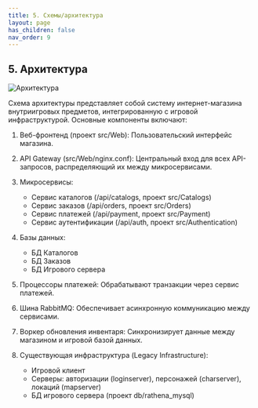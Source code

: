 ```yaml
---
title: 5. Схемы/архитектура
layout: page
has_children: false
nav_order: 9
---
```

## 5. Архитектура
![Архитектура](/highload-itemshop/assets/images/fullscheme.png)


Схема архитектуры представляет собой систему интернет-магазина внутриигровых предметов, интегрированную с игровой инфраструктурой. Основные компоненты включают:

1. Веб-фронтенд (проект src/Web): Пользовательский интерфейс магазина.

2. API Gateway (src/Web/nginx.conf): Центральный вход для всех API-запросов, распределяющий их между микросервисами.

3. Микросервисы:
   - Сервис каталогов (/api/catalogs, проект src/Catalogs)
   - Сервис заказов (/api/orders, проект src/Orders)
   - Сервис платежей (/api/payment, проект src/Payment)
   - Сервис аутентификации (/api/auth, проект src/Authentication)

4. Базы данных:
   - БД Каталогов
   - БД Заказов
   - БД Игрового сервера

5. Процессоры платежей: Обрабатывают транзакции через сервис платежей.

6. Шина RabbitMQ: Обеспечивает асинхронную коммуникацию между сервисами.

7. Воркер обновления инвентаря: Синхронизирует данные между магазином и игровой базой данных.

8. Существующая инфраструктура (Legacy Infrastructure):
   - Игровой клиент
   - Серверы: авторизации (loginserver), персонажей (charserver), локаций (mapserver)
   - БД игрового сервера (проект db/rathena_mysql)

